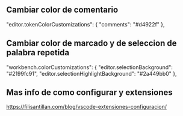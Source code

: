 
## Cambiar color de comentario

"editor.tokenColorCustomizations": {
    "comments": "#d4922f"
},

## Cambiar color de marcado y de seleccion de palabra repetida

"workbench.colorCustomizations": {
        "editor.selectionBackground": "#2199fc91",
        "editor.selectionHighlightBackground": "#2a449bb0"
    },

## Mas info de como configurar y extensiones

https://filisantillan.com/blog/vscode-extensiones-configuracion/